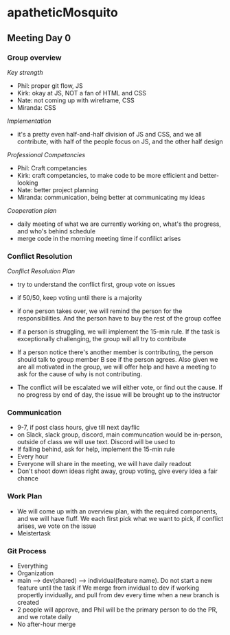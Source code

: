 # apatheticMosquito

## Meeting Day 0

### Group overview
*Key strength*
- Phil: proper git flow, JS
- Kirk: okay at JS, NOT a fan of HTML and CSS
- Nate: not coming up with wireframe, CSS
- Miranda: CSS

*Implementation*
- it's a pretty even half-and-half division of JS and CSS, and we all contribute, with half of the people focus on JS, and the other half design

*Professional Competancies*
- Phil: Craft competancies
- Kirk: craft competancies, to make code to be more efficient and better-looking
- Nate: better project planning
- Miranda: communication, being better at communicating my ideas

*Cooperation plan*
- daily meeting of what we are currently working on, what's the progress, and who's behind schedule
- merge code in the morning meeting time if confilict arises

### Conflict Resolution

*Conflict Resolution Plan*
- try to understand the conflict first, group vote on issues
- if 50/50, keep voting until there is a majority
 
- if one person takes over, we will remind the person for the responsibilities. And the person have to buy the rest of the group coffee
- if a person is struggling, we will implement the 15-min rule. If the task is exceptionally challenging, the group will all try to contribute

- If a person notice there's another member is contributing, the person should talk to group member B see if the person agrees. Also given we are all motivated in the group, we will offer help and have a meeting to ask for the cause of why is not contributing. 
- The conflict will be escalated we will either vote, or find out the cause. If no progress by end of day, the issue will be brought up to the instructor

### Communication

- 9-7, if post class hours, give till next dayflic
- on Slack, slack group, discord, main communcation would be in-person, outside of class we will use text. Discord will be used to 
- If falling behind, ask for help, implement the 15-min rule
- Every hour
- Everyone will share in the meeting, we will have daily readout
- Don't shoot down ideas right away, group voting, give every idea a fair chance

### Work Plan

- We will come up with an overview plan, with the required components, and we will have fluff. We each first pick what we want to pick, if conflict arises, we vote on the issue
- Meistertask

### Git Process

- Everything
- Organization
- main --> dev(shared) --> individual(feature name). Do not start a new feature until the task if  We merge from invidual to dev if working propertly invidually, and pull from dev every time when a new branch is created
- 2 people will approve, and Phil will be the primary person to do the PR, and we rotate daily 
- No after-hour merge
